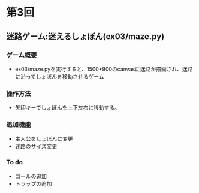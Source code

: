 # 第3回
## 迷路ゲーム:迷えるしょぼん(ex03/maze.py)
### ゲーム概要
- ex03/maze.pyを実行すると、1500*900のcanvasに迷路が描画され、迷路に沿ってしょぼんを移動させるゲーム
### 操作方法
- 矢印キーでしょぼんを上下左右に移動する。
### 追加機能
- 主人公をしょぼんに変更
- 迷路のサイズ変更
### To do
- ゴールの追加
- トラップの追加